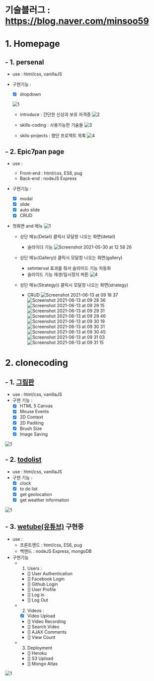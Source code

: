 # 기술블러그 : https://blog.naver.com/minsoo59

# 1. Homepage

## - 1. persenal

- use : html/css, vanillaJS
- 구현기능 :

  - [x] dropdown

  ![1](https://user-images.githubusercontent.com/73215507/119751455-2e0fd380-bed6-11eb-90d3-21874516d713.jpg)

  - introduce : 간단한 신상과 보유 자격증
    ![2](https://user-images.githubusercontent.com/73215507/119751457-2f410080-bed6-11eb-9c77-b373746a4d83.jpg)

  - skills-coding : 사용가능한 기술들
    ![3](https://user-images.githubusercontent.com/73215507/119751458-2f410080-bed6-11eb-86a6-156c7ba70fbf.jpg)

  - skils-projects : 했던 프로젝트 목록
    ![4](https://user-images.githubusercontent.com/73215507/119751459-2fd99700-bed6-11eb-9c9f-d38d367f2edb.jpg)

## - 2. Epic7pan page

- use :

  - Front-end : html/css, ES6, pug
  - Back-end : nodeJS Express

- 구현기능 :

  - [x] modal
  - [x] slide
  - [x] auto slide
  - [x] CRUD

- 첫화면 and 메뉴
  ![1](https://user-images.githubusercontent.com/73215507/119752061-43393200-bed7-11eb-86b3-3e127a18f07c.jpg)

  - 상단 메뉴(Detail) 클릭시 모달창 나오는 화면(detail)

    - 슬라이더 기능
      ![Screenshot 2021-05-30 at 12 58 26](https://user-images.githubusercontent.com/73215507/120091517-c4e2c700-c146-11eb-9d2a-fb3084fc57bc.jpg)

  - 상단 메뉴(Gallery)) 클릭시 모달창 나오는 화면(gallery)

    - setinterval 효과를 줘서 슬라이드 기능 자동화
    - 슬라이드 기능 재생/일시정지 버튼
      ![4](https://user-images.githubusercontent.com/73215507/119752068-4502f580-bed7-11eb-851f-50fc804aa7ee.jpg)

  - 상단 메뉴(Strategy)) 클릭시 모달창 나오는 화면(strategy)

    - CRUD
      ![Screenshot 2021-06-13 at 09 18 37](https://user-images.githubusercontent.com/73215507/121791997-caeaa480-cc2a-11eb-903b-3075a62b3472.jpg)
      ![Screenshot 2021-06-13 at 09 28 36](https://user-images.githubusercontent.com/73215507/121791999-cc1bd180-cc2a-11eb-80fa-f6218a81e3b0.jpg)
      ![Screenshot 2021-06-13 at 09 29 15](https://user-images.githubusercontent.com/73215507/121792000-ccb46800-cc2a-11eb-8d4b-13a738839f00.jpg)
      ![Screenshot 2021-06-13 at 09 29 31](https://user-images.githubusercontent.com/73215507/121792001-cde59500-cc2a-11eb-9ea5-ef565b50d85d.jpg)
      ![Screenshot 2021-06-13 at 09 29 46](https://user-images.githubusercontent.com/73215507/121792002-ce7e2b80-cc2a-11eb-935f-c724af9a7f2f.jpg)
      ![Screenshot 2021-06-13 at 09 30 19](https://user-images.githubusercontent.com/73215507/121792003-cf16c200-cc2a-11eb-9b1f-e17be47cd09e.jpg)
      ![Screenshot 2021-06-13 at 09 30 31](https://user-images.githubusercontent.com/73215507/121792004-cfaf5880-cc2a-11eb-8d47-3781f0b83a21.jpg)
      ![Screenshot 2021-06-13 at 09 30 45](https://user-images.githubusercontent.com/73215507/121792005-d047ef00-cc2a-11eb-9ba5-d992b03431bb.jpg)
      ![Screenshot 2021-06-13 at 09 31 03](https://user-images.githubusercontent.com/73215507/121792006-d0e08580-cc2a-11eb-909a-32ed305f4d3e.jpg)
      ![Screenshot 2021-06-13 at 09 31 15](https://user-images.githubusercontent.com/73215507/121792007-d1791c00-cc2a-11eb-9439-c2e27fc79c30.jpg)

# 2. clonecoding

## - 1. <a href="https://nomadcoders.co/javascript-for-beginners-2" target="_blank">그림판</a>

- use : html/css, vanillaJS
- 구현 기능 :
  - [x] HTML 5 Canvas
  - [x] Mouse Events
  - [x] 2D Context
  - [x] 2D Paditing
  - [x] Brush Size
  - [x] Image Saving

![1](https://user-images.githubusercontent.com/73215507/119764289-15aab380-beec-11eb-8e05-9a773088af3f.jpg)

## - 2. <a href="https://nomadcoders.co/javascript-for-beginners" target="_blank">todolist</a>

- use : html/css, vanillaJS
- 구현 기능 :
  - [x] clock
  - [x] to do list
  - [x] get geolocation
  - [x] get weather information

![1](https://user-images.githubusercontent.com/73215507/119764307-1cd1c180-beec-11eb-8b8d-8bf953f8800a.jpg)

## - 3. <a href="https://nomadcoders.co/wetube" target="_blank">wetube(유튜브)</a> 구현중

- use :
  - 프론트엔드 : html/css, ES6, pug
  - 백엔드 : nodeJS Express, mongoDB
- 구현기능
  - 1. Users :
    - [] User Authentication
    - [] Facebook Login
    - [] Github Login
    - [] User Profile
    - [] Log in
    - [] Log Out
  - 2. Videos :
    - [x] Video Upload
    - [] Video Recording
    - [] Search Video
    - [] AJAX Comments
    - [] View Count
  - 3. Deployment
    - [] Heroku
    - [] S3 Upload
    - [] Mongo Atlas

![1](https://user-images.githubusercontent.com/73215507/119769029-a84f5080-bef4-11eb-9a8f-77f3d36d73d2.jpg)
